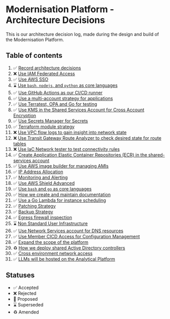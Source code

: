 # Modernisation Platform - Architecture Decisions

This is our architecture decision log, made during the design and build of the Modernisation Platform.

## Table of contents

1. ✅ [Record architecture decisions](0001-record-architecture-decisions.md)
1. ❌ [Use IAM Federated Access](0002-use-iam-federated-access.md)
1. ✅ [Use AWS SSO](0003-use-aws-sso.md)
1. ⌛️ [Use `bash`, `nodejs`, and `python` as core languages](0004-use-bash-node-python-as-core-languages.md)
1. ✅ [Use GitHub Actions as our CI/CD runner](0005-use-github-actions.md)
1. ✅ [Use a multi-account strategy for applications](0006-use-a-multi-account-strategy-for-applications.md)
1. ✅ [Use Terratest, OPA and Go for testing](0007-use-terratest-opa-and-go-for-testing.md)
1. ✅ [Use KMS in the Shared Services Account for Cross Account Encryption](0008-use-kms-in-shared-services-for-cross-account-encryption.md)
1. ✅ [Use Secrets Manager for Secrets](0009-use-secrets-manager-for-secrets.md)
1. ✅ [Terraform module strategy](0010-terraform-module-strategy.md)
1. ❌ [Use VPC flow logs to gain insight into network state](0011-use-vpc-flow-logs-to-gain-insight-into-network-state.md)
1. ❌ [Use Transit Gateway Route Analyzer to check desired state for route tables](0012-use-tgw-route-analyzer-to-check-desired-state-for-route-tables.md)
1. ❌ [Use IaC Network tester to test connectivity rules](0013-use-iac-network-tester-to-test-connectivity-rules.md)
1. ✅ [Create Application Elastic Container Repositories (ECR) in the shared-services account](0014-create-ecr-in-the-shared-services-account.md)
1. ✅ [Use AWS image builder for managing AMIs](0015-use-aws-image-builder-for-managing-amis.md)
1. ✅ [IP Address Allocation](0016-ip-address-range-allocation.md)
1. ✅ [Monitoring and Alerting](0017-monitoring-and-alerting.md)
1. ✅ [Use AWS Shield Advanced](0018-use-aws-shield-advanced.md)
1. ✅ [Use `bash` and `go` as core languages](0019-use-bash-go-as-core-languages.md)
1. ✅ [How we create and maintain documentation](0020-how-we-create-and-maintain-documentation.md)
1. ✅ [Use a Go Lambda for instance scheduling](0021-use-a-go-lambda-for-instance-scheduling.md)
1. ✅ [Patching Strategy](0022-patching-strategy.md)
1. ✅ [Backup Strategy](0023-backup-strategy.md)
1. ✅ [Egress firewall inspection](0024-egress-traffic-inspection.md)
1. ⌛ [Non Standard User Infrastructure](0025-non-standard-user-infrastructure.md)
1. ✅ [Use Network Services account for DNS resources](0026-use-network-services-account-for-dns.md)
1. ✅ [Use Member CICD Access for Configuration Management](0027-use-member-cicd-access-for-configuration-management.md)
1. ✅ [Expand the scope of the platform](0028-expand-the-scope-of-the-platform.md)
1. ♻ [How we deploy shared Active Directory controllers](0029-how-we-deploy-shared-active-directory-controllers.md)
1. ✅ [Cross environment network access](0030-cross-environment-network-access.md)
1. ✅ [LLMs will be hosted on the Analytical Platform](0031-llms-will-be-hosted-on-the-analytical-platform.md)

## Statuses

- ✅ Accepted
- ❌ Rejected
- 🤔 Proposed
- ⌛️ Superseded
- ♻️ Amended

